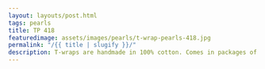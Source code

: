 ```yaml
---
layout: layouts/post.html
tags: pearls
title: TP 418
featuredimage: assets/images/pearls/t-wrap-pearls-418.jpg
permalink: "/{{ title | slugify }}/"
description: T-wraps are handmade in 100% cotton. Comes in packages of 10 pieces of the same design. Probably the worlds best commercial for any Fun Park.
---
```

